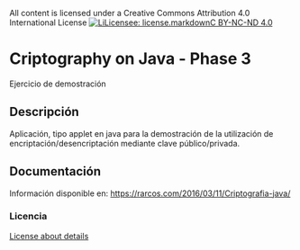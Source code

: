All content is licensed under a Creative Commons Attribution 4.0 International License
[![LiLicensee: license.markdownC BY-NC-ND 4.0](https://licensebuttons.net/l/by-nc-nd/4.0/80x15.png)](https://creativecommons.org/licenses/by-nc-nd/4.0/)
 
# Criptography on Java - Phase 3
Ejercicio de demostración
 
## Descripción
Aplicación, tipo applet en java para la demostración de la utilización de encriptación/desencriptación mediante clave público/privada. 
 
## Documentación 
Información disponible en: https://rarcos.com/2016/03/11/Criptografia-java/

### Licencia
[License about details](https://bitbucket.org/rubenarcos/descifrado-fase-3-java/src/master/license.md)
